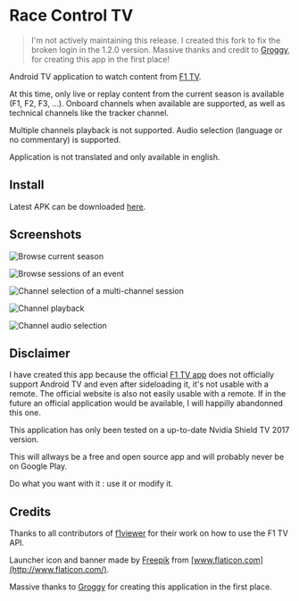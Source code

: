 # Race Control TV

> I'm not actively maintaining this release. I created this fork to fix the broken login in the 1.2.0 version.
Massive thanks and credit to [Groggy](https://github.com/Groggy), for creating this app in the first place!

Android TV application to watch content from [F1 TV](https://f1tv.formula1.com).

At this time, only live or replay content from the current season is available (F1, F2, F3, ...).
Onboard channels when available are supported, as well as technical channels like the tracker channel.

Multiple channels playback is not supported. Audio selection (language or no commentary) is supported.

Application is not translated and only available in english.

## Install

Latest APK can be downloaded [here](https://github.com/Sounddie/race-control-tv/releases/latest).

## Screenshots

![Browse current season](/screenshots/season_browse.png)

![Browse sessions of an event](/screenshots/event_sessions_browse.png)

![Channel selection of a multi-channel session](/screenshots/session_channel_selection.png)

![Channel playback](/screenshots/channel_playback.png)

![Channel audio selection](/screenshots/channel_audio_selection.png)

## Disclaimer

I have created this app because the official [F1 TV app](https://play.google.com/store/apps/details?id=com.formulaone.production)
does not officially support Android TV and even after sideloading it, it's not usable with a remote.
The official website is also not easily usable with a remote. If in the future an official application
would be available, I will happilly abandonned this one.

This application has only been tested on a up-to-date Nvidia Shield TV 2017 version.

This will allways be a free and open source app and will probably never be on Google Play.

Do what you want with it : use it or modify it.

## Credits

Thanks to all contributors of [f1viewer](https://github.com/SoMuchForSubtlety/f1viewer) for their work on how to use the F1 TV API.

Launcher icon and banner made by [Freepik](https://www.flaticon.com/authors/freepik) from [www.flaticon.com](http://www.flaticon.com/).

Massive thanks to [Groggy](https://github.com/Groggy) for creating this application in the first place.
